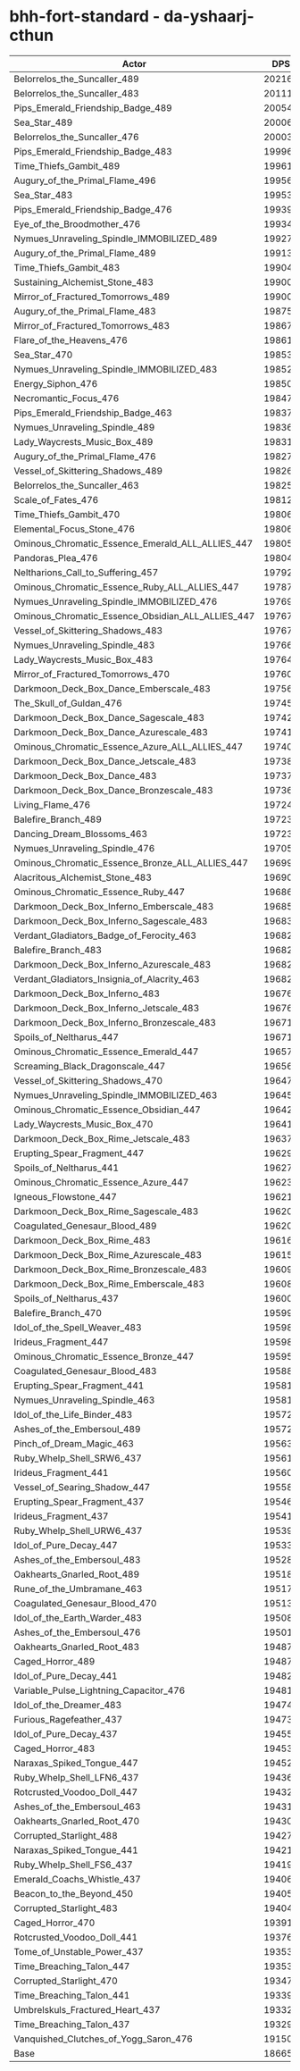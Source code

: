 # bhh-fort-standard - da-yshaarj-cthun
| Actor | DPS | Increase |
|---|:---:|:---:|
|Belorrelos_the_Suncaller_489|202164|8.31%|
|Belorrelos_the_Suncaller_483|201113|7.75%|
|Pips_Emerald_Friendship_Badge_489|200547|7.44%|
|Sea_Star_489|200064|7.18%|
|Belorrelos_the_Suncaller_476|200031|7.17%|
|Pips_Emerald_Friendship_Badge_483|199961|7.13%|
|Time_Thiefs_Gambit_489|199614|6.94%|
|Augury_of_the_Primal_Flame_496|199560|6.91%|
|Sea_Star_483|199530|6.90%|
|Pips_Emerald_Friendship_Badge_476|199396|6.83%|
|Eye_of_the_Broodmother_476|199341|6.80%|
|Nymues_Unraveling_Spindle_IMMOBILIZED_489|199276|6.76%|
|Augury_of_the_Primal_Flame_489|199133|6.68%|
|Time_Thiefs_Gambit_483|199049|6.64%|
|Sustaining_Alchemist_Stone_483|199002|6.61%|
|Mirror_of_Fractured_Tomorrows_489|199000|6.61%|
|Augury_of_the_Primal_Flame_483|198750|6.48%|
|Mirror_of_Fractured_Tomorrows_483|198674|6.44%|
|Flare_of_the_Heavens_476|198611|6.41%|
|Sea_Star_470|198533|6.36%|
|Nymues_Unraveling_Spindle_IMMOBILIZED_483|198523|6.36%|
|Energy_Siphon_476|198506|6.35%|
|Necromantic_Focus_476|198470|6.33%|
|Pips_Emerald_Friendship_Badge_463|198372|6.28%|
|Nymues_Unraveling_Spindle_489|198365|6.27%|
|Lady_Waycrests_Music_Box_489|198315|6.25%|
|Augury_of_the_Primal_Flame_476|198271|6.22%|
|Vessel_of_Skittering_Shadows_489|198264|6.22%|
|Belorrelos_the_Suncaller_463|198252|6.21%|
|Scale_of_Fates_476|198122|6.14%|
|Time_Thiefs_Gambit_470|198063|6.11%|
|Elemental_Focus_Stone_476|198061|6.11%|
|Ominous_Chromatic_Essence_Emerald_ALL_ALLIES_447|198052|6.11%|
|Pandoras_Plea_476|198044|6.10%|
|Neltharions_Call_to_Suffering_457|197927|6.04%|
|Ominous_Chromatic_Essence_Ruby_ALL_ALLIES_447|197875|6.01%|
|Nymues_Unraveling_Spindle_IMMOBILIZED_476|197693|5.91%|
|Ominous_Chromatic_Essence_Obsidian_ALL_ALLIES_447|197676|5.90%|
|Vessel_of_Skittering_Shadows_483|197670|5.90%|
|Nymues_Unraveling_Spindle_483|197667|5.90%|
|Lady_Waycrests_Music_Box_483|197649|5.89%|
|Mirror_of_Fractured_Tomorrows_470|197608|5.87%|
|Darkmoon_Deck_Box_Dance_Emberscale_483|197564|5.84%|
|The_Skull_of_Guldan_476|197453|5.78%|
|Darkmoon_Deck_Box_Dance_Sagescale_483|197429|5.77%|
|Darkmoon_Deck_Box_Dance_Azurescale_483|197412|5.76%|
|Ominous_Chromatic_Essence_Azure_ALL_ALLIES_447|197408|5.76%|
|Darkmoon_Deck_Box_Dance_Jetscale_483|197383|5.75%|
|Darkmoon_Deck_Box_Dance_483|197378|5.74%|
|Darkmoon_Deck_Box_Dance_Bronzescale_483|197366|5.74%|
|Living_Flame_476|197244|5.67%|
|Balefire_Branch_489|197234|5.67%|
|Dancing_Dream_Blossoms_463|197231|5.67%|
|Nymues_Unraveling_Spindle_476|197052|5.57%|
|Ominous_Chromatic_Essence_Bronze_ALL_ALLIES_447|196994|5.54%|
|Alacritous_Alchemist_Stone_483|196904|5.49%|
|Ominous_Chromatic_Essence_Ruby_447|196862|5.47%|
|Darkmoon_Deck_Box_Inferno_Emberscale_483|196850|5.46%|
|Darkmoon_Deck_Box_Inferno_Sagescale_483|196835|5.45%|
|Verdant_Gladiators_Badge_of_Ferocity_463|196829|5.45%|
|Balefire_Branch_483|196824|5.45%|
|Darkmoon_Deck_Box_Inferno_Azurescale_483|196822|5.45%|
|Verdant_Gladiators_Insignia_of_Alacrity_463|196821|5.45%|
|Darkmoon_Deck_Box_Inferno_483|196766|5.42%|
|Darkmoon_Deck_Box_Inferno_Jetscale_483|196766|5.42%|
|Darkmoon_Deck_Box_Inferno_Bronzescale_483|196718|5.39%|
|Spoils_of_Neltharus_447|196714|5.39%|
|Ominous_Chromatic_Essence_Emerald_447|196572|5.31%|
|Screaming_Black_Dragonscale_447|196563|5.31%|
|Vessel_of_Skittering_Shadows_470|196475|5.26%|
|Nymues_Unraveling_Spindle_IMMOBILIZED_463|196455|5.25%|
|Ominous_Chromatic_Essence_Obsidian_447|196428|5.24%|
|Lady_Waycrests_Music_Box_470|196417|5.23%|
|Darkmoon_Deck_Box_Rime_Jetscale_483|196370|5.20%|
|Erupting_Spear_Fragment_447|196290|5.16%|
|Spoils_of_Neltharus_441|196279|5.16%|
|Ominous_Chromatic_Essence_Azure_447|196238|5.13%|
|Igneous_Flowstone_447|196217|5.12%|
|Darkmoon_Deck_Box_Rime_Sagescale_483|196208|5.12%|
|Coagulated_Genesaur_Blood_489|196204|5.12%|
|Darkmoon_Deck_Box_Rime_483|196169|5.10%|
|Darkmoon_Deck_Box_Rime_Azurescale_483|196152|5.09%|
|Darkmoon_Deck_Box_Rime_Bronzescale_483|196090|5.05%|
|Darkmoon_Deck_Box_Rime_Emberscale_483|196083|5.05%|
|Spoils_of_Neltharus_437|196004|5.01%|
|Balefire_Branch_470|195992|5.00%|
|Idol_of_the_Spell_Weaver_483|195988|5.00%|
|Irideus_Fragment_447|195985|5.00%|
|Ominous_Chromatic_Essence_Bronze_447|195957|4.98%|
|Coagulated_Genesaur_Blood_483|195887|4.95%|
|Erupting_Spear_Fragment_441|195819|4.91%|
|Nymues_Unraveling_Spindle_463|195817|4.91%|
|Idol_of_the_Life_Binder_483|195726|4.86%|
|Ashes_of_the_Embersoul_489|195725|4.86%|
|Pinch_of_Dream_Magic_463|195634|4.81%|
|Ruby_Whelp_Shell_SRW6_437|195619|4.80%|
|Irideus_Fragment_441|195605|4.79%|
|Vessel_of_Searing_Shadow_447|195588|4.79%|
|Erupting_Spear_Fragment_437|195465|4.72%|
|Irideus_Fragment_437|195416|4.69%|
|Ruby_Whelp_Shell_URW6_437|195392|4.68%|
|Idol_of_Pure_Decay_447|195339|4.65%|
|Ashes_of_the_Embersoul_483|195287|4.62%|
|Oakhearts_Gnarled_Root_489|195180|4.57%|
|Rune_of_the_Umbramane_463|195176|4.56%|
|Coagulated_Genesaur_Blood_470|195137|4.54%|
|Idol_of_the_Earth_Warder_483|195082|4.51%|
|Ashes_of_the_Embersoul_476|195018|4.48%|
|Oakhearts_Gnarled_Root_483|194878|4.41%|
|Caged_Horror_489|194874|4.40%|
|Idol_of_Pure_Decay_441|194820|4.37%|
|Variable_Pulse_Lightning_Capacitor_476|194810|4.37%|
|Idol_of_the_Dreamer_483|194742|4.33%|
|Furious_Ragefeather_437|194735|4.33%|
|Idol_of_Pure_Decay_437|194557|4.23%|
|Caged_Horror_483|194532|4.22%|
|Naraxas_Spiked_Tongue_447|194522|4.21%|
|Ruby_Whelp_Shell_LFN6_437|194367|4.13%|
|Rotcrusted_Voodoo_Doll_447|194322|4.11%|
|Ashes_of_the_Embersoul_463|194315|4.10%|
|Oakhearts_Gnarled_Root_470|194303|4.10%|
|Corrupted_Starlight_488|194279|4.08%|
|Naraxas_Spiked_Tongue_441|194214|4.05%|
|Ruby_Whelp_Shell_FS6_437|194199|4.04%|
|Emerald_Coachs_Whistle_437|194060|3.97%|
|Beacon_to_the_Beyond_450|194055|3.96%|
|Corrupted_Starlight_483|194046|3.96%|
|Caged_Horror_470|193912|3.89%|
|Rotcrusted_Voodoo_Doll_441|193761|3.81%|
|Tome_of_Unstable_Power_437|193536|3.69%|
|Time_Breaching_Talon_447|193533|3.68%|
|Corrupted_Starlight_470|193475|3.65%|
|Time_Breaching_Talon_441|193391|3.61%|
|Umbrelskuls_Fractured_Heart_437|193322|3.57%|
|Time_Breaching_Talon_437|193296|3.56%|
|Vanquished_Clutches_of_Yogg_Saron_476|191502|2.60%|
|Base|186655|0.00%|
